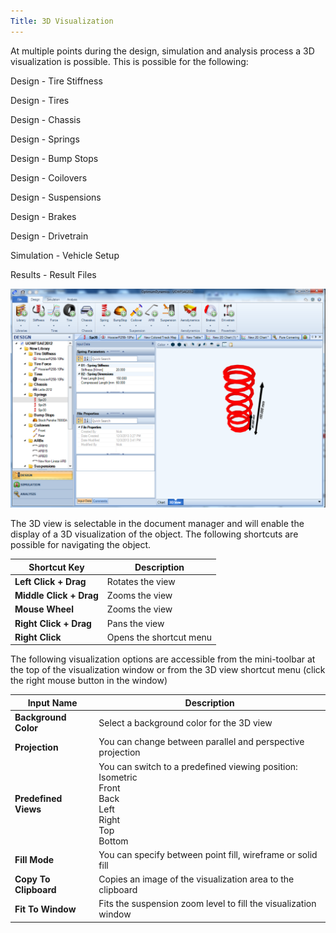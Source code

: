 ```yaml
---
Title: 3D Visualization
---
```


At multiple points during the design, simulation and analysis process a 3D visualization is possible. This is possible for the following:
 
Design - Tire Stiffness

Design - Tires

Design - Chassis

Design - Springs

Design - Bump Stops

Design - Coilovers

Design - Suspensions

Design - Brakes

Design - Drivetrain

Simulation - Vehicle Setup

Results - Result Files

![3D Visualization](../img/3dvis.png)

The 3D view is selectable in the document manager and will enable the display of a 3D visualization of the object. The following shortcuts are possible for navigating the object.

__Shortcut Key__|__Description__
-|-		
__Left Click + Drag__|Rotates the view
__Middle Click + Drag__|Zooms the view
__Mouse Wheel__|Zooms the view
__Right Click + Drag__|Pans the view
__Right Click__|Opens the shortcut menu

The following visualization options are accessible from the mini-toolbar at the top of the visualization window or from the 3D view shortcut menu (click the right mouse button in the window)

__Input Name__|__Description__
-|-	
__Background Color__|Select a background color for the 3D view
__Projection__|You can change between parallel and perspective projection
__Predefined Views__|You can switch to a predefined viewing position:<br>Isometric<br>Front<br>Back<br>Left<br>Right<br>Top<br>Bottom
__Fill Mode__|You can specify between point fill, wireframe or solid fill
__Copy To Clipboard__|Copies an image of the visualization area to the clipboard
__Fit To Window__|Fits the suspension zoom level to fill the visualization window
